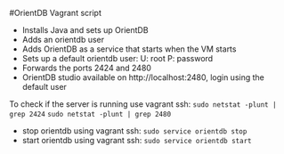#OrientDB Vagrant script

- Installs Java and sets up OrientDB
- Adds an orientdb user
- Adds OrientDB as a service that starts when the VM starts
- Sets up a default orientdb user: U: root P: password
- Forwards the ports 2424 and 2480
- OrientDB studio available on http://localhost:2480, login using the default user

To check if the server is running use vagrant ssh:
`sudo netstat -plunt | grep 2424`
`sudo netstat -plunt | grep 2480`

- stop orientdb using vagrant ssh: `sudo service orientdb stop`
- start orientdb using vagrant ssh: `sudo service orientdb start`
